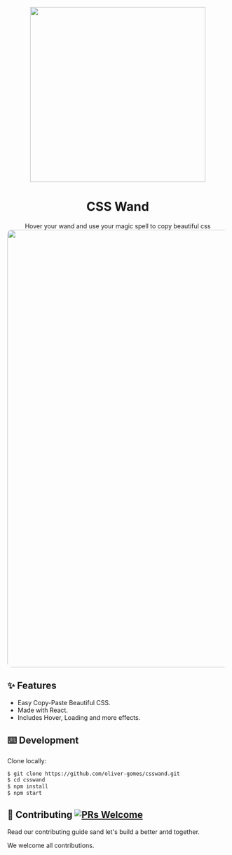 <p align="center">
  <a href="http://ant.design">
    <img width="400" src="https://github.com/oliver-gomes/csswand/blob/master/src/csswand.png?raw=true">
  </a>
</p>

<h1 align="center">CSS Wand</h1>

<div align="center">
Hover your wand and use your magic spell to copy beautiful css
</div>

<img width="1000" src="https://github.com/oliver-gomes/csswand/blob/master/public/screen-1.png?raw=true" style="border-radius: 10px">

## ✨ Features

- Easy Copy-Paste Beautiful CSS.
- Made with React.
- Includes Hover, Loading and more effects.

## ⌨️ Development

Clone locally:

```bash
$ git clone https://github.com/oliver-gomes/csswand.git
$ cd csswand
$ npm install
$ npm start
```

## 🤝 Contributing [![PRs Welcome](https://img.shields.io/badge/PRs-welcome-brightgreen.svg?style=flat-square)](http://makeapullrequest.com)

Read our contributing guide sand let's build a better antd together.

We welcome all contributions.
